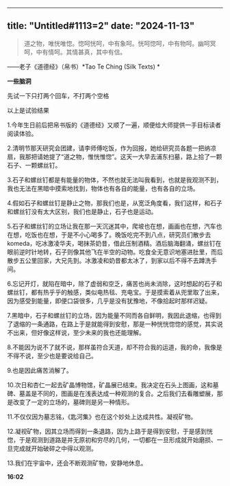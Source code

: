 
---
title: "Untitled#1113=2" 
date: "2024-11-13" 
---

> 道之物，唯恍唯惚。惚呵恍呵，中有象呵。恍呵惚呵，中有物呵。幽呵冥呵，中有情呵。其情甚真，其中有信。  

——老子《道德经》（帛书）*Tao Te Ching (Silk Texts) *

**一些脑洞**  

先试一下只打两个回车，不打两个空格

以上是试验结果  

1.今年生日前后把帛书版的《道德经》又顺了一遍，顺便给大师提供一手目标读者阅读体验。  

2.清明节那天研究会团建，请李师傅吃饭，作为回报，她给研究员各题一把纳凉扇，我那把请她提了“道之物，惟恍惟惚”。这天一大早去浦东扫墓，路上拾了一颗石子、一颗螺丝钉。  

3.石子和螺丝钉都是有能量的物体，不然也就无法叫我看到，也就是我观测不到，我也无法在黑暗中摸索地找到，物体也有各自的能量，也有各自的立场。  

4.假如石子和螺丝钉是静止之物，那我们也是，从宽泛角度看，我们这样，和石子和螺丝钉没有太大区别，我们也是静止，石子也是运动。  

5.石子和螺丝钉的立场让我在那一天沉迷其中，爬坡也在想，画画也在想，汽车也在想，吃饭也在想，于是不小心喝多了。晚饭吃完不到八点，研究员们散步去komeda，吃冰激凌华夫，喝抹茶奶昔，借此压制酒精。酒后脑海翻涌，螺丝钉在眼前逆时针地转，石子则像其他飞在半空的动物。吃食全无意识地塞进肚里，而后散步五公里回家，大兄先到。冰激凌和奶昔都太冰了，到家以后不得不去蹲洗手间。  

6.忘记开灯，就陷在暗中，除了虚弱和空乏，痛苦也尚未消除，这时想起的石子和螺丝钉，都有热乎乎的触感，类似电热毯、充电宝。于是摸索着从兜里取了出来，因为感受到能量，即便口袋很多，几乎是没有犹豫地，不像拾起时那样迟疑。  

7.黑暗中，石子和螺丝钉的立场，因为能量不同而各自鲜明，我因此退缩，也得到了退缩的一条通路，在路上于是就能得到安慰，那是一种恍恍惚惚的感觉，其实说不出来，但好像这样说，至少未来的我也还能理解。  

8.不能因为说不了就不说，那样虽符合天道，却不符合我的运道，我的命，我像是不得不说，至少也是要说给自己。  

9.也是因此痛苦消解了。  

10.次日和杏仁一起去矿晶博物馆，矿晶展已结束。我决定在石头上图画，这和墓碑、墓盖是不同的，图画是在浅表达成一种观测的复合。之后我们去看雕塑展，那是改变了一定的立场的，墓碑则是另一种情形。  

11.不仅仅因为墓志铭，《匙河集》也在这个妙处上达成共性。凝视矿物。

12.凝视矿物，因其立场而得到一条退路，因为上路于是得到安慰，于是感到恍惚，于是观测到道路是并无原初和穷尽的几何，一切都在一旦形成就开始磨损、一旦完成就开始破碎之中得以观测。  

13.我们在宇宙中，还会不断观测矿物，安静地休息。

**16:02**
